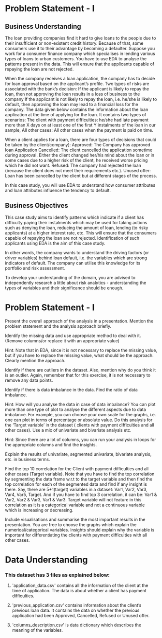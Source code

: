 # Problem Statement - I

## Business Understanding
The loan providing companies find it hard to give loans to the people due to their insufficient or non-existent credit history. Because of that, some consumers use it to their advantage by becoming a defaulter. Suppose you work for a consumer finance company which specialises in lending various types of loans to urban customers. You have to use EDA to analyse the patterns present in the data. This will ensure that the applicants capable of repaying the loan are not rejected.

When the company receives a loan application, the company has to decide for loan approval based on the applicant’s profile. Two types of risks are associated with the bank’s decision:
If the applicant is likely to repay the loan, then not approving the loan results in a loss of business to the company
If the applicant is not likely to repay the loan, i.e. he/she is likely to default, then approving the loan may lead to a financial loss for the company.
The data given below contains the information about the loan application at the time of applying for the loan. It contains two types of scenarios:
The client with payment difficulties: he/she had late payment more than X days on at least one of the first Y instalments of the loan in our sample,
All other cases: All other cases when the payment is paid on time.

When a client applies for a loan, there are four types of decisions that could be taken by the client/company):
Approved: The Company has approved loan Application
Cancelled: The client cancelled the application sometime during approval. Either the client changed her/his mind about the loan or in some cases due to a higher risk of the client, he received worse pricing which he did not want.
Refused: The company had rejected the loan (because the client does not meet their requirements etc.).
Unused offer:  Loan has been cancelled by the client but at different stages of the process.

In this case study, you will use EDA to understand how consumer attributes and loan attributes influence the tendency to default.

## Business Objectives
This case study aims to identify patterns which indicate if a client has difficulty paying their instalments which may be used for taking actions such as denying the loan, reducing the amount of loan, lending (to risky applicants) at a higher interest rate, etc. This will ensure that the consumers capable of repaying the loan are not rejected. Identification of such applicants using EDA is the aim of this case study.

In other words, the company wants to understand the driving factors (or driver variables) behind loan default, i.e. the variables which are strong indicators of default.  The company can utilise this knowledge for its portfolio and risk assessment.

To develop your understanding of the domain, you are advised to independently research a little about risk analytics - understanding the types of variables and their significance should be enough.

# Problem Statement - I
Present the overall approach of the analysis in a presentation. Mention the problem statement and the analysis approach briefly.

Identify the missing data and use appropriate method to deal with it. (Remove columns/or replace it with an appropriate value)

Hint: Note that in EDA, since it is not necessary to replace the missing value, but if you have to replace the missing value, what should be the approach. Clearly mention the approach.

Identify if there are outliers in the dataset. Also, mention why do you think it is an outlier. Again, remember that for this exercise, it is not necessary to remove any data points.

Identify if there is data imbalance in the data. Find the ratio of data imbalance.

Hint: How will you analyse the data in case of data imbalance? You can plot more than one type of plot to analyse the different aspects due to data imbalance. For example, you can choose your own scale for the graphs, i.e. one can plot in terms of percentage or absolute value. Do this analysis for the ‘Target variable’ in the dataset ( clients with payment difficulties and all other cases). Use a mix of univariate and bivariate analysis etc.

Hint: Since there are a lot of columns, you can run your analysis in loops for the appropriate columns and find the insights.

Explain the results of univariate, segmented univariate, bivariate analysis, etc. in business terms.

Find the top 10 correlation for the Client with payment difficulties and all other cases (Target variable). Note that you have to find the top correlation by segmenting the data frame w.r.t to the target variable and then find the top correlation for each of the segmented data and find if any insight is there.  Say, there are 5+1(target) variables in a dataset: Var1, Var2, Var3, Var4, Var5, Target. And if you have to find top 3 correlation, it can be: Var1 & Var2, Var2 & Var3, Var1 & Var3. Target variable will not feature in this correlation as it is a categorical variable and not a continuous variable which is increasing or decreasing.  

Include visualisations and summarise the most important results in the presentation. You are free to choose the graphs which explain the numerical/categorical variables. Insights should explain why the variable is important for differentiating the clients with payment difficulties with all other cases.

# Data Understanding
### This dataset has 3 files as explained below: 
 
1. 'application_data.csv'  contains all the information of the client at the time of application.
The data is about whether a client has payment difficulties.


2. 'previous_application.csv' contains information about the client’s previous loan data. It contains the data on whether the previous application had been Approved, Cancelled, Refused or Unused offer.


3. 'columns_description.csv' is data dictionary which describes the meaning of the variables.
